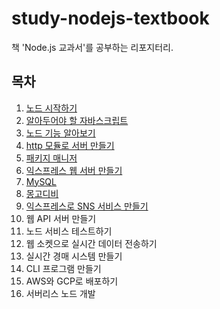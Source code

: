 # study-nodejs-textbook
책 'Node.js 교과서'를 공부하는 리포지터리.

## 목차

1. [노드 시작하기](./docs/01/index.md)
2. [알아두어야 할 자바스크립트](./docs/02/index.md)
3. [노드 기능 알아보기](./docs/03/index.md)
4. [http 모듈로 서버 만들기](./docs/04/index.md)
5. [패키지 매니저](./docs/05/index.md)
6. [익스프레스 웹 서버 만들기](./docs/06/index.md)
7. [MySQL](./docs/07/index.md)
8. [몽고디비](./docs/08/index.md)
9. [익스프레스로 SNS 서비스 만들기](./docs/09/index.md)
10. 웹 API 서버 만들기
11. 노드 서비스 테스트하기
12. 웹 소켓으로 실시간 데이터 전송하기
13. 실시간 경매 시스템 만들기
14. CLI 프로그램 만들기
15. AWS와 GCP로 배포하기
16. 서버리스 노드 개발
